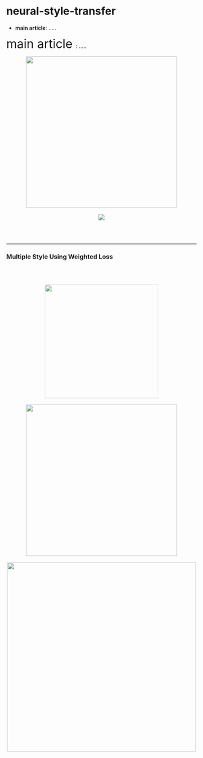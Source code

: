 # neural-style-transfer
+ **main article**: .....

<font size=6> main article </font>: .....

<div align="center">
 <img src="https://raw.githubusercontent.com/massquantity/neural-style-transfer-using-keras/master/image/15.jpg" height="400px">
</div>

<br>

<div align="center">
 <img src="https://raw.githubusercontent.com/massquantity/neural-style-transfer-using-keras/master/image/16.png">
</div>

 <br><br>
 
--------------

### Multiple Style Using Weighted Loss

 <br><br>

<div align="center">
 <img src="https://raw.githubusercontent.com/massquantity/neural-style-transfer-using-keras/master/image/8.png" height="300px">
 <br><br>
 <img src="https://raw.githubusercontent.com/massquantity/neural-style-transfer-using-keras/master/image/9.png" height="400px">
 <br><br>
 <img src="https://raw.githubusercontent.com/massquantity/neural-style-transfer-using-keras/master/image/10.png" width="500px">
</div>



